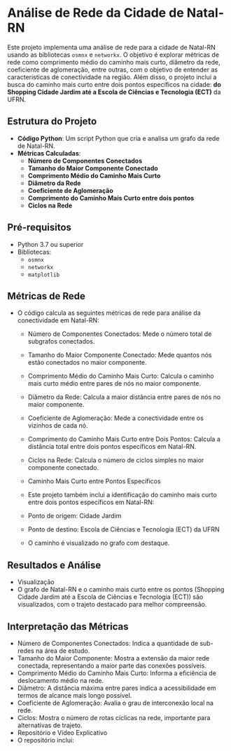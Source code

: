 # Análise de Rede da Cidade de Natal-RN

Este projeto implementa uma análise de rede para a cidade de Natal-RN usando as bibliotecas `osmnx` e `networkx`. O objetivo é explorar métricas de rede como comprimento médio do caminho mais curto, diâmetro da rede, coeficiente de aglomeração, entre outras, com o objetivo de entender as características de conectividade na região. Além disso, o projeto inclui a busca do caminho mais curto entre dois pontos específicos na cidade: **do Shopping Cidade Jardim até a Escola de Ciências e Tecnologia (ECT)** da UFRN.

## Estrutura do Projeto

- **Código Python**: Um script Python que cria e analisa um grafo da rede de Natal-RN.
- **Métricas Calculadas**:
  - **Número de Componentes Conectados**
  - **Tamanho do Maior Componente Conectado**
  - **Comprimento Médio do Caminho Mais Curto**
  - **Diâmetro da Rede**
  - **Coeficiente de Aglomeração**
  - **Comprimento do Caminho Mais Curto entre dois pontos**
  - **Ciclos na Rede**

## Pré-requisitos

- Python 3.7 ou superior
- Bibliotecas:
  - `osmnx`
  - `networkx`
  - `matplotlib`

## Métricas de Rede
- O código calcula as seguintes métricas de rede para análise da conectividade em Natal-RN:

  - Número de Componentes Conectados: Mede o número total de subgrafos conectados.
  - Tamanho do Maior Componente Conectado: Mede quantos nós estão conectados no maior componente.
  - Comprimento Médio do Caminho Mais Curto: Calcula o caminho mais curto médio entre pares de nós no maior componente.
  - Diâmetro da Rede: Calcula a maior distância entre pares de nós no maior componente.
  - Coeficiente de Aglomeração: Mede a conectividade entre os vizinhos de cada nó.
  - Comprimento do Caminho Mais Curto entre Dois Pontos: Calcula a distância total entre dois pontos específicos em Natal-RN.
  - Ciclos na Rede: Calcula o número de ciclos simples no maior componente conectado.
  - Caminho Mais Curto entre Pontos Específicos
  - Este projeto também inclui a identificação do caminho mais curto entre dois pontos específicos em Natal-RN:

   - Ponto de origem: Cidade Jardim
   - Ponto de destino: Escola de Ciências e Tecnologia (ECT) da UFRN
   - O caminho é visualizado no grafo com destaque.

## Resultados e Análise
* Visualização
* O grafo de Natal-RN e o caminho mais curto entre os pontos (Shopping Cidade Jardim até a Escola de Ciências e Tecnologia (ECT)) são visualizados, com o trajeto destacado para melhor compreensão.

## Interpretação das Métricas
- Número de Componentes Conectados: Indica a quantidade de sub-redes na área de estudo.
- Tamanho do Maior Componente: Mostra a extensão da maior rede conectada, representando a maior parte das conexões possíveis.
- Comprimento Médio do Caminho Mais Curto: Informa a eficiência de deslocamento médio na rede.
- Diâmetro: A distância máxima entre pares indica a acessibilidade em termos de alcance mais longo possível.
- Coeficiente de Aglomeração: Avalia o grau de interconexão local na rede.
- Ciclos: Mostra o número de rotas cíclicas na rede, importante para alternativas de trajeto.
- Repositório e Vídeo Explicativo
- O repositório inclui:
